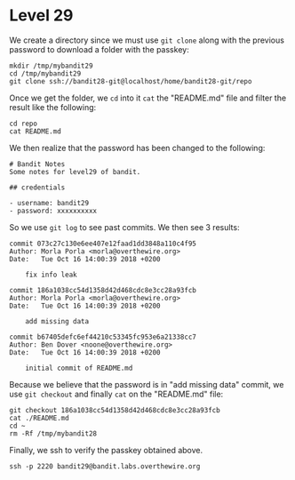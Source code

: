 # Level 29

We create a directory since we must use ```git clone``` along with the previous password to download a folder with the passkey:  

```
mkdir /tmp/mybandit29
cd /tmp/mybandit29
git clone ssh://bandit28-git@localhost/home/bandit28-git/repo
```  

Once we get the folder, we ```cd``` into it ```cat``` the "README.md" file and filter the result like the following:  

```
cd repo
cat README.md
```

We then realize that the password has been changed to the following:  

``` 
# Bandit Notes
Some notes for level29 of bandit.

## credentials

- username: bandit29
- password: xxxxxxxxxx
```

So we use ```git log``` to see past commits. We then see 3 results:  

```
commit 073c27c130e6ee407e12faad1dd3848a110c4f95
Author: Morla Porla <morla@overthewire.org>
Date:   Tue Oct 16 14:00:39 2018 +0200

    fix info leak

commit 186a1038cc54d1358d42d468cdc8e3cc28a93fcb
Author: Morla Porla <morla@overthewire.org>
Date:   Tue Oct 16 14:00:39 2018 +0200

    add missing data

commit b67405defc6ef44210c53345fc953e6a21338cc7
Author: Ben Dover <noone@overthewire.org>
Date:   Tue Oct 16 14:00:39 2018 +0200

    initial commit of README.md
```

Because we believe that the password is in "add missing data" commit, we use ```git checkout``` and finally ```cat``` on the "README.md" file:  

```
git checkout 186a1038cc54d1358d42d468cdc8e3cc28a93fcb
cat ./README.md
cd ~
rm -Rf /tmp/mybandit28
```

Finally, we ssh to verify the passkey obtained above.

```ssh -p 2220 bandit29@bandit.labs.overthewire.org```
